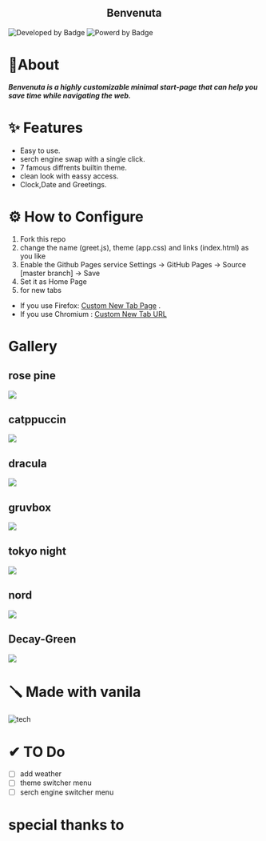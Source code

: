 
<p align="center">
    <h2 align="center">Benvenuta</h2>
</p>

![Developed by Badge](https://img.shields.io/badge/Dveloped_by-h1tarxeth-blue?logo=windowsterminal)
![Powerd by Badge](https://img.shields.io/badge/Powerd_by-HTML%2C_CSS%2C_JS-orange?logo=html5)

# 🔮About

**_Benvenuta is a highly customizable minimal start-page that can help you save time while navigating the web._**

# ✨ Features

- Easy to use.
- serch engine swap with a single click.
- 7 famous diffrents builtin theme.
- clean look with eassy access.
- Clock,Date and Greetings.

# ⚙️ How to Configure

1. Fork this repo
2. change the name (greet.js), theme (app.css) and links (index.html) as you like
3. Enable the Github Pages service Settings → GitHub Pages → Source [master branch] → Save
4. Set it as Home Page
5. for new tabs

- If you use Firefox: [Custom New Tab Page](https://addons.mozilla.org/en-US/firefox/addon/custom-new-tab-page/?src=search) .
- If you use Chromium : [Custom New Tab URL](https://chrome.google.com/webstore/detail/custom-new-tab-url/mmjbdbjnoablegbkcklggeknkfcjkjia)

# Gallery

## rose pine

![](https://github.com/h1tarxeth/Benvenuta-minimal_startpage/blob/main/assets/rose.jpeg)

## catppuccin

![](https://github.com/h1tarxeth/Benvenuta-minimal_startpage/blob/main/assets/cat.jpeg)

## dracula

![](https://github.com/h1tarxeth/Benvenuta-minimal_startpage/blob/main/assets/dracula.jpeg)

## gruvbox

![](https://github.com/h1tarxeth/Benvenuta-minimal_startpage/blob/main/assets/grove.jpeg)

## tokyo night

![](https://github.com/h1tarxeth/Benvenuta-minimal_startpage/blob/main/assets/tokyo.jpeg)

## nord

![](https://github.com/h1tarxeth/Benvenuta-minimal_startpage/blob/main/assets/nord.jpeg)

## Decay-Green

![](https://github.com/h1tarxeth/Benvenuta-minimal_startpage/blob/main/assets/green.jpeg)

# 🪛 Made with vanila

![tech](https://skillicons.dev/icons?i=html,css,js)

# ✔ TO Do

- [ ] add weather
- [ ] theme switcher menu
- [ ] serch engine switcher menu

# special thanks to

